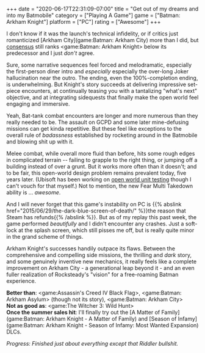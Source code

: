 +++
date = "2020-06-17T22:31:09-07:00"
title = "Get out of my dreams and into my Batmobile"
category = ["Playing A Game"]
game = ["Batman: Arkham Knight"]
platform = ["PC"]
rating = ["Awesome"]
+++

I don't know if it was the launch's technical infidelity, or if critics just romanticized [Arkham City](game:Batman: Arkham City) more than I did, but <a href="https://opencritic.com/game/1383/batman-arkham-knight">consensus</a> still ranks <game:Batman: Arkham Knight> below its predecessor and I just <i>don't</i> agree.

Sure, some narrative sequences feel forced and melodramatic, especially the first-person diner intro and <i>especially</i> especially the over-long Joker hallucination near the outro.  The ending, even the 100%-completion ending, is underwhelming.  But Knight's story succeeds at delivering impressive set-piece encounters, at continually teasing you with a tantalizing "what's next" objective, and at integrating sidequests that finally make the open world feel engaging and immersive.

Yeah, Bat-tank combat encounters are longer and more numerous than they really needed to be.  The assault on GCPD and some later mine-defusing missions can get kinda repetitive.  But these feel like exceptions to the overall rule of <i>badassness</i> established by rocketing around in the Batmobile and blowing shit up with it.

Melee combat, while overall more fluid than before, hits some rough edges in complicated terrain -- failing to grapple to the right thing, or jumping off a building instead of over a grunt.  But it works more often than it doesn't; and to be fair, this open-world design problem remains prevalent today, five years later.  (Ubisoft has been working on <a href="https://www.youtube.com/watch?v=VVq_hgaX8MQ">open world unit testing</a> though I can't vouch for that myself.)  Not to mention, the new Fear Multi Takedown ability is ... <i>awesome</i>.

And I will never forget that this game's instability on PC is {{% abslink href="2015/06/29/the-dark-blue-screen-of-death/" %}}the reason that Steam has refunds{{% /abslink %}}.  But as of my replay this past week, the game performed <i>beautifully</i> and I didn't encounter any crashes.  Just a soft-lock at the splash screen, which still pisses me off, but is really quite minor in the grand scheme of things.

Arkham Knight's successes handily outpace its flaws.  Between the comprehensive and compelling side missions, the thrilling and <i>dark</i> story, and some genuinely inventive new mechanics, it really feels like a complete improvement on Arkham City - a generational leap beyond it - and an even fuller realization of Rocksteady's "vision" for a free-roaming Batman experience.

<b>Better than</b>: <game:Assassin's Creed IV Black Flag>, <game:Batman: Arkham Asylum> (though not its story), <game:Batman: Arkham City>  
<b>Not as good as</b>: <game:The Witcher 3: Wild Hunt>  
<b>Once the summer sales hit</b>: I'll finally try out the [A Matter of Family](game:Batman: Arkham Knight - A Matter of Family) and [Season of Infamy](game:Batman: Arkham Knight - Season of Infamy: Most Wanted Expansion) DLCs.

<i>Progress: Finished just about everything except that Riddler bullshit.</i>
